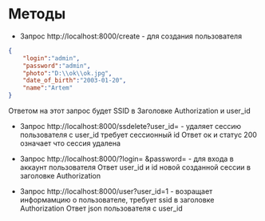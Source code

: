 # Методы

- Запрос http://localhost:8000/create - для создания пользователя
```json
{
    "login":"admin",
    "password":"admin",
    "photo":"D:\\ok\\ok.jpg",
    "date_of_birth":"2003-01-20",
    "name":"Artem"
}
```
Ответом на этот запрос будет SSID в Заголовке Authorization и user_id

- Запрос http://localhost:8000/ssdelete?user_id= - удаляет сессию пользователя с user_id требует сессионный id
Ответ ок и статус 200 означает что сессия удалена 

- Запрос http://localhost:8000/?login= &password= - для входа в аккаунт пользователя 
Ответ user_id и id новой созданной сессии в заголовке Authorization

- Запрос http://localhost:8000/user?user_id=1 - возращает информамцию о пользователе, требует ssid в заголовке Authorization
Ответ json пользователя с user_id 
